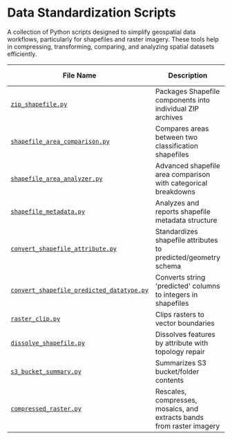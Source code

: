 # Data Standardization Scripts

A collection of Python scripts designed to simplify geospatial data workflows, particularly for shapefiles and raster imagery. These tools help in compressing, transforming, comparing, and analyzing spatial datasets efficiently.

| File Name | Description | Input | Output | Dependencies | Author | Last Updated |
|-----------|-------------|--------|--------|--------------|--------|--------------|
| [`zip_shapefile.py`](compressed_raster.py) | Packages Shapefile components into individual ZIP archives | Folder with Shapefiles | ZIP archives per Shapefile | os, zipfile | Aimen | 2025-05-06 |
| [`shapefile_area_comparison.py`](shapefile_area_comparison.py) | Compares areas between two classification shapefiles | Two Shapefiles | Area comparison results | geopandas | Aimen | 2025-05-06 |
| [`shapefile_area_analyzer.py`](shapefile_area_analyzer.py) | Advanced shapefile area comparison with categorical breakdowns | Two Shapefiles | Area reports and comparisons | geopandas | Aimen | 2025-05-06 |
| [`shapefile_metadata.py`](shapefile_metadata.py) | Analyzes and reports shapefile metadata structure | Folder with Shapefiles | Column inventory table | geopandas, pandas | Aimen | 2025-05-06 |
| [`convert_shapefile_attribute.py`](convert_shapefile_attribute.py) | Standardizes shapefile attributes to predicted/geometry schema | Folder with Shapefiles | Modified Shapefiles | geopandas | Aimen | 2025-05-06 |
| [`convert_shapefile_predicted_datatype.py`](convert_shapefile_predicted_datatype.py) | Converts string 'predicted' columns to integers in shapefiles | Folder with Shapefiles | Standardized Shapefiles | geopandas | Aimen | 2025-05-06 |
| [`raster_clip.py`](raster_clip.py) | Clips rasters to vector boundaries | Raster + Shapefile | Clipped Raster | rasterio, geopandas | Aimen | 2025-05-06 |
| [`dissolve_shapefile.py`](dissolve_shapefile.py) | Dissolves features by attribute with topology repair | Shapefile | Dissolved Shapefile | geopandas | Zainab | 2025-05-06 |
| [`s3_bucket_summary.py`](s3_bucket_summary.py) | Summarizes S3 bucket/folder contents | S3 or local file paths | Modified file list | geopandas | Aimen | 2025-05-06 |
| [`compressed_raster.py`](compressed_raster.py) | Rescales, compresses, mosaics, and extracts bands from raster imagery | `.tif` raster folder | Compressed RGB `.tif` mosaic | gdal, numpy, glob, os | Aimen Sultana | 2025-05-06 |

